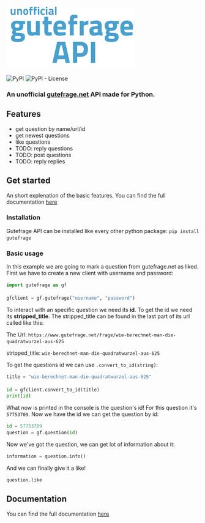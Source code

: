 ![Logo](https://raw.githubusercontent.com/DAMcraft/gutefrage/main/gf-api-logo_small.png)

![PyPI](https://img.shields.io/pypi/v/gutefrage?color=g&logo=python)
![PyPI - License](https://img.shields.io/pypi/l/gutefrage)
### An unofficial [gutefrage.net](https://gutefrage.net) API made for Python.
## Features
* get question by name/url/id
* get newest questions 
* like questions 
* TODO: reply questions 
* TODO: post questions 
* TODO: reply replies
## Get started
An short explenation of the basic features. You can find the full documentation [here](https://github.com/DAMcraft/gutefrage/wiki#documentation)
### Installation
Gutefrage API can be installed like every other python package: `pip install gutefrage`
### Basic usage
In this example we are going to mark a question from gutefrage.net as liked.
First we have to create a new client with username and password:
```python 
import gutefrage as gf

gfclient = gf.gutefrage("username", "password")
```
To interact with an specific question we need its **id**. To get the id we need its **stripped_title**. The stripped_title can be found in the last part of its url called like this:

The Url: `https://www.gutefrage.net/frage/wie-berechnet-man-die-quadratwurzel-aus-625`

stripped_title: `wie-berechnet-man-die-quadratwurzel-aus-625`

To get the questions id we can use `.convert_to_id(string)`:
```python 
title = "wie-berechnet-man-die-quadratwurzel-aus-625"

id = gfclient.convert_to_id(title)
print(id)
```
What now is printed in the console is the question's id! For this question it's `57753709`.
Now we have the id we can get the question by id:
```python 
id = 57753709 
question = gf.question(id)
```
Now we've got the question, we can get lot of information about it:
```python 
information = question.info()
```
And we can finally give it a like!
```python 
question.like
```
## Documentation
You can find the full documentation [here](https://github.com/DAMcraft/gutefrage/wiki#documentation)
